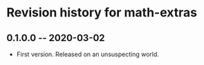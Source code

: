 # Revision history for math-extras

## 0.1.0.0 -- 2020-03-02

* First version. Released on an unsuspecting world.
